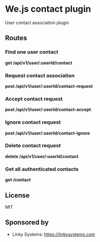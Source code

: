 # We.js contact plugin

User contact association plugin

## Routes

### Find one user contact

**get /api/v1/user/:userId/contact**

### Request contact association

**post /api/v1/user/:userId/contact-request**

### Accept contact request

**post /api/v1/user/:userId/contact-accept**

### Ignore contact request

**post /api/v1/user/:userId/contact-ignore**

### Delete contact request

**delete /api/v1/user/:userId/contact**

### Get all authenticated contacts

**get /contact**


## License

MIT

## Sponsored by

- Linky Systems: https://linkysystems.com
